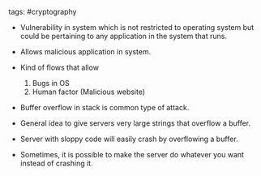 tags: #cryptography

- Vulnerability in system which is not restricted to operating system but could be pertaining to any application in the system that runs.
- Allows malicious application in system.
- Kind of flows that allow
	1. Bugs in OS
	2. Human factor (Malicious website)
- Buffer overflow in stack is common type of attack.

- General idea to give servers very large strings that overflow a buffer.
- Server with sloppy code will easily crash by overflowing a buffer.
- Sometimes, it is possible to make the server do whatever you want instead of crashing it.